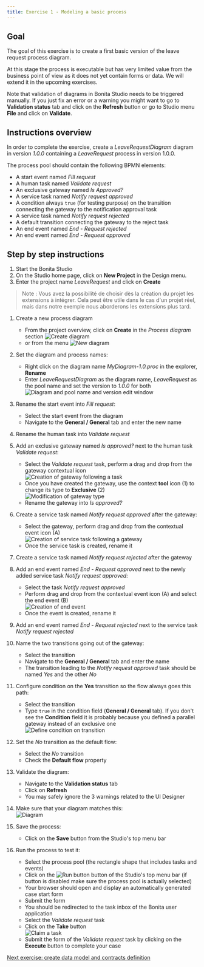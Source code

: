 ```yaml
---
title: Exercise 1 - Modeling a basic process
---
```


## Goal

The goal of this exercise is to create a first basic version of the leave request process diagram.

At this stage the process is executable but has very limited value from the business point of view as it does not yet contain forms or data.
We will extend it in the upcoming exercises.

Note that validation of diagrams in Bonita Studio needs to be triggered manually. If you just fix an error or a warning you might want to go to **Validation status** tab and click on the **Refresh** button or go to Studio menu **File** and click on **Validate**.

## Instructions overview

In order to complete the exercise, create a *LeaveRequestDiagram* diagram in version *1.0.0* containing a *LeaveRequest* process in version 1.0.0.

The process pool should contain the following BPMN elements:
* A start event named *Fill request*
* A human task named *Validate request*
* An exclusive gateway named *Is Approved?*
* A service task named *Notify request approved*
* A condition always `true` (for testing purpose) on the transition connecting the gateway to the notification approval task
* A service task named *Notify request rejected*
* A default transition connecting the gateway to the reject task
* An end event named *End - Request rejected*
* An end event named *End - Request approved*

## Step by step instructions
1. Start the Bonita Studio
1. On the Studio home page, click on **New Project** in the Design menu.
1. Enter the project name *LeaveRequest* and click on **Create**

> Note : Vous avez la possibilité de choisir dès la création du projet les extensions à intégrer. Cela peut être utile dans le cas d'un projet réel, mais dans notre exemple nous aborderons les extensions plus tard.

1. Create a new process diagram
   - From the project overview, click on **Create** in the *Process diagram* section
      ![Create diagram](images/ex01/ex1_11.png)
   - or from the menu
       ![New diagram](images/ex01/ex1_10.png)

1. Set the diagram and process names:
   - Right click on the diagram name *MyDiagram-1.0.proc* in the explorer, **Rename**
   - Enter *LeaveRequestDiagram* as the diagram name, *LeaveRequest* as the pool name and set the version to *1.0.0* for both  
   ![Diagram and pool name and version edit window](images/ex01/ex1_01.png)
1. Rename the start event into *Fill request*:
   - Select the start event from the diagram
   - Navigate to the **General / General** tab and enter the new name
1. Rename the human task into *Validate request*
1. Add an exclusive gateway named *Is approved?* next to the human task *Validate request*:
   - Select the *Validate request* task, perform a drag and drop from the gateway contextual icon  
   ![Creation of gateway following a task](images/ex01/ex1_02.png)
   - Once you have created the gateway, use the context **tool** icon (1) to change its type to **Exclusive** (2)  
   ![Modification of gateway type](images/ex01/ex1_03.png)
   - Rename the gateway into *Is approved?*
1. Create a service task named *Notify request approved* after the gateway:
   - Select the gateway, perform drag and drop from the contextual event icon (A)  
   ![Creation of service task following a gateway](images/ex01/ex1_04.png)
   - Once the service task is created, rename it
1. Create a service task named *Notify request rejected* after the gateway
1. Add an end event named *End - Request approved* next to the newly added service task *Notify request approved*:
   - Select the task *Notify request approved*
   - Perform drag and drop from the contextual event icon (A) and select the end event (B)  
   ![Creation of end event](images/ex01/ex1_05.png)
   - Once the event is created, rename it
1. Add an end event named *End - Request rejected* next to the service task *Notify request rejected*
1. Name the two transitions going out of the gateway:
   - Select the transition
   - Navigate to the **General / General** tab and enter the name
   - The transition leading to the *Notify request approved* task should be named *Yes* and the other *No*
1. Configure condition on the **Yes** transition so the flow always goes this path:
   - Select the transition
   - Type `true` in the condition field (**General / General** tab). If you don't see the **Condition** field it is probably because you defined a parallel gateway instead of an exclusive one  
   ![Define condition on transition](images/ex01/ex1_06.png)
1. Set the *No* transition as the default flow:
   - Select the *No* transition
   - Check the **Default flow** property
1. Validate the diagram:
   - Navigate to the **Validation status** tab
   - Click on **Refresh**
   - You may safely ignore the 3 warnings related to the UI Designer
1. Make sure that your diagram matches this:  
   ![Diagram](images/ex01/ex1_07.png)
1. Save the process:
   - Click on the **Save** button from the Studio's top menu bar
1. Run the process to test it:
   - Select the process pool (the rectangle shape that includes tasks and events)
   - Click on the ![Run button](images/ex01/ex1_08.png) button of the Studio's top menu bar (if button is disabled make sure the process pool is actually selected)
   - Your browser should open and display an automatically generated case start form
   - Submit the form
   - You should be redirected to the task inbox of the Bonita user application
   - Select the *Validate request* task
   - Click on the **Take** button  
   ![Claim a task](images/ex01/ex1_09.png)
   - Submit the form of the *Validate request* task by clicking on the **Execute** button to complete your case

[Next exercise: create data model and contracts definition](02-data-contract.md)
